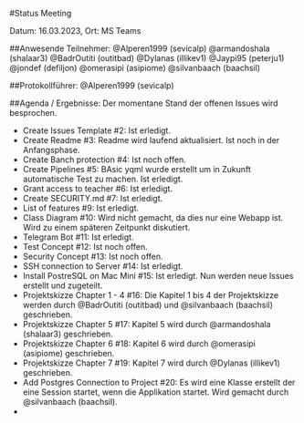 #Status Meeting

Datum: 16.03.2023,
Ort: MS Teams

##Anwesende Teilnehmer:
    @Alperen1999 (sevicalp)
    @armandoshala (shalaar3)
    @BadrOutiti (outitbad)
    @Dylanas (illikev1)
    @Jaypi95 (peterju1)
    @jondef (defiljon)
    @omerasipi (asipiome)
    @silvanbaach (baachsil)

##Protokollführer:
@Alperen1999 (sevicalp)

##Agenda / Ergebnisse:
Der momentane Stand der offenen Issues wird besprochen.
- Create Issues Template #2: Ist erledigt.
- Create Readme #3: Readme wird laufend aktualisiert. Ist noch in der Anfangsphase.
- Create Banch protection #4: Ist noch offen.
- Create Pipelines #5: BAsic yqml wurde erstellt um in Zukunft automatische Test zu machen. Ist erledigt.
- Grant access to teacher #6: Ist erledigt.
- Create SECURITY.md #7: Ist erledigt.
- List of features #9: Ist erledigt.
- Class Diagram #10: Wird nicht gemacht, da dies nur eine Webapp ist. Wird zu einem späteren Zeitpunkt diskutiert.
- Telegram Bot #11: Ist erledigt.
- Test Concept #12: Ist noch offen.
- Security Concept #13: Ist noch offen.
- SSH connection to Server #14: Ist erledigt.
- Install PostreSQL on Mac Mini #15: Ist erledigt.
Nun werden neue Issues erstellt und zugeteilt.
- Projektskizze Chapter 1 - 4 #16: Die Kapitel 1 bis 4 der Projektskizze werden durch @BadrOutiti (outitbad) und @silvanbaach (baachsil) geschrieben.
- Projektskizze Chapter 5 #17: Kapitel 5 wird durch @armandoshala (shalaar3) geschrieben.
- Projektskizze Chapter 6 #18: Kapitel 6 wird durch @omerasipi (asipiome) geschrieben.
- Projektskizze Chapter 7 #19: Kapitel 7 wird durch @Dylanas (illikev1) geschrieben.
- Add Postgres Connection to Project #20: Es wird eine Klasse erstellt der eine Session startet, wenn die Applikation startet. Wird gemacht durch @silvanbaach (baachsil).
- 